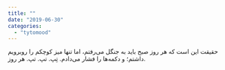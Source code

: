 ```yaml
---
title: ""
date: "2019-06-30"
categories: 
  - "tytomood"
---
```


‏حقیقت این است که هر روز صبح باید به جنگل می‌رفتم، اما تنها میز کوچکم را روبرویم داشتم؛ و دکمه‌ها را فشار می‌دادم. تِپ. تپ. تپ. هر روز.
